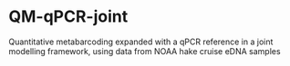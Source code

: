 # QM-qPCR-joint
Quantitative metabarcoding expanded with a qPCR reference in a joint modelling framework, using data from NOAA hake cruise eDNA samples

